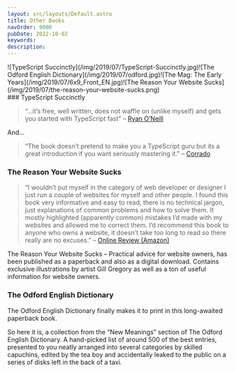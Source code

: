 ```yaml
---
layout: src/layouts/Default.astro
title: Other Books
navOrder: 9000
pubDate: 2022-10-02
keywords: 
description: 
---
```


<div class="four-images">![TypeScript Succinctly](/img/2019/07/TypeScript-Succinctly.jpg)![The Odford English Dictionary](/img/2019/07/odford.jpg)![The Mag: The Early Years](/img/2019/07/6x9_Front_EN.jpg)![The Reason Your Website Sucks](/img/2019/07/the-reason-your-website-sucks.png)</div>### TypeScript Succinctly

> “…it’s free, well written, does not waffle on (unlike myself) and gets you started with TypeScript fast” – [Ryan O’Neill](http://ryanoneill.com/typescript-succintly/)

And…

> “The book doesn’t pretend to make you a TypeScript guru but its a great introduction if you want seriously mastering it.” – [Corrado](http://codeworks.it/blog/?p=145)

### The Reason Your Website Sucks

> “I wouldn’t put myself in the category of web developer or designer I just run a couple of websites for myself and other people. I found this book very informative and easy to read, there is no technical jargon, just explanations of common problems and how to solve them. It mostly highlighted (apparently common) mistakes I’d made with my websites and allowed me to correct them. I’d recommend this book to anyone who owns a website, it doesn’t take too long to read so there really are no excuses.” – [Online Review (Amazon)](https://www.amazon.co.uk/review/R18KRLCLB771DJ/)

The Reason Your Website Sucks – Practical advice for website owners, has been published as a paperback and also as a digital download. Contains exclusive illustrations by artist Gill Gregory as well as a ton of useful information for website owners.

### The Odford English Dictionary

The Odford English Dictionary finally makes it to print in this long-awaited paperback book.

So here it is, a collection from the “New Meanings” section of The Odford English Dictionary. A hand-picked list of around 500 of the best entries, presented to you neatly arranged into several categories by skilled capuchins, edited by the tea boy and accidentally leaked to the public on a series of disks left in the back of a taxi.